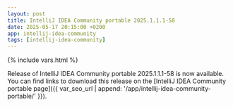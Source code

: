 ```yaml
---
layout: post
title: IntelliJ IDEA Community portable 2025.1.1.1-58
date: 2025-05-17 20:15:00 +0200
app: intellij-idea-community
tags: [intellij-idea-community]
---
```

{% include vars.html %}

Release of IntelliJ IDEA Community portable 2025.1.1.1-58 is now available.<br />
You can find links to download this release on the [IntelliJ IDEA Community portable page]({{ var_seo_url | append: '/app/intellij-idea-community-portable/' }}).
